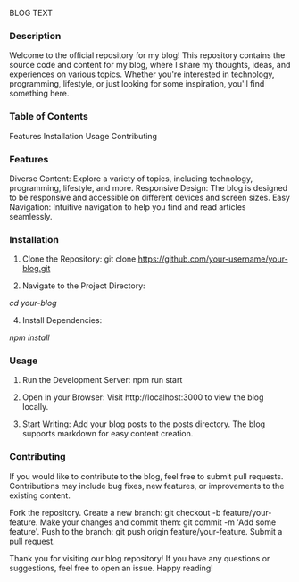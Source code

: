 BLOG TEXT

<h3> Description </h3>

Welcome to the official repository for my blog! This repository contains the source code and content for my blog, where I share my thoughts, ideas, and experiences on various topics. Whether you're interested in technology, programming, lifestyle, or just looking for some inspiration, you'll find something here.

<h3> Table of Contents </h3>

Features
Installation
Usage
Contributing

<h3> Features </h3>

Diverse Content: Explore a variety of topics, including technology, programming, lifestyle, and more.
Responsive Design: The blog is designed to be responsive and accessible on different devices and screen sizes.
Easy Navigation: Intuitive navigation to help you find and read articles seamlessly.

<h3> Installation </h3>

1. Clone the Repository:
git clone https://github.com/your-username/your-blog.git

2. Navigate to the Project Directory:

<i> cd your-blog </i>

4. Install Dependencies:

<i> npm install </i>

<h3> Usage </h3>

1. Run the Development Server:
npm run start

2. Open in your Browser:
Visit http://localhost:3000 to view the blog locally.

3. Start Writing:
Add your blog posts to the posts directory. The blog supports markdown for easy content creation.

<h3> Contributing </h3>

If you would like to contribute to the blog, feel free to submit pull requests. Contributions may include bug fixes, new features, or improvements to the existing content.

Fork the repository.
Create a new branch: git checkout -b feature/your-feature.
Make your changes and commit them: git commit -m 'Add some feature'.
Push to the branch: git push origin feature/your-feature.
Submit a pull request.

Thank you for visiting our blog repository! If you have any questions or suggestions, feel free to open an issue. 
Happy reading!
